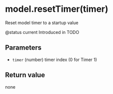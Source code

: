 # model.resetTimer(timer)



Reset model timer to a startup value

@status current Introduced in TODO


## Parameters

* `timer` (number) timer index (0 for Timer 1)



## Return value

none

